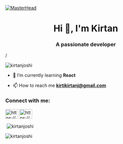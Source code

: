 
[![MasterHead](https://1.bp.blogspot.com/-7A4WynwLsMw/XbBpCXG8fHI/AAAAAAAAMt4/uOa1bpLskYgrwGbllhSu2SDj_Mig8SXJQCLcBGAsYHQ/s1600/2000_600px.gif)](https://kirtanjoshi.io)

<h1 align="center">Hi 👋, I'm Kirtan</h1>
<h3 align="center">A passionate  developer</h3>
/

<p align="left"> <img src="https://komarev.com/ghpvc/?username=kirtanjoshi&label=Profile%20views&color=0e75b6&style=flat" alt="kirtanjoshi" /> </p>


- 🌱 I’m currently learning **React**


- 📫 How to reach me **kirtikirtanj@gmail.com**

<h3 align="left">Connect with me:</h3>
<p align="left">
<a href="https://linkedin.com/in/https://www.linkedin.com/in/kirtan-joshi-57112a284/" target="blank"><img align="center" src="https://raw.githubusercontent.com/rahuldkjain/github-profile-readme-generator/master/src/images/icons/Social/linked-in-alt.svg" alt="https://www.linkedin.com/in/kirtan-joshi-57112a284/" height="30" width="40" /></a>
<a href="https://instagram.com/https://www.instagram.com/" target="blank"><img align="center" src="https://raw.githubusercontent.com/rahuldkjain/github-profile-readme-generator/master/src/images/icons/Social/instagram.svg" alt="https://www.instagram.com/" height="30" width="40" /></a>
</p>





<p>&nbsp;<img align="center" src="https://github-readme-stats.vercel.app/api?username=kirtanjoshi&show_icons=true&locale=en" alt="kirtanjoshi" /></p>

<p><img align="center" src="https://github-readme-streak-stats.herokuapp.com/?user=kirtanjoshi&" alt="kirtanjoshi" /></p>
